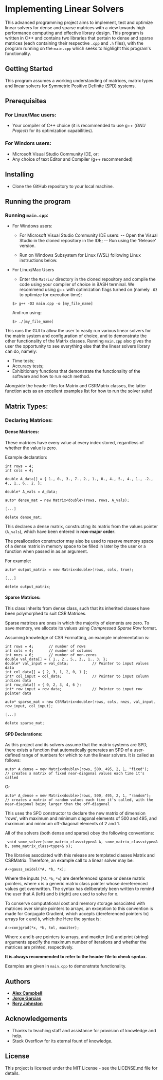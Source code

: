 # Implementing Linear Solvers

This advanced programming project aims to implement, test and optimize linear solvers for dense and sparse matrices with a view towards high performance computing and effective library design. This program is written in C++ and contains two libraries that pertain to dense and sparse matrices (each containing their respective `.cpp` and `.h` files), with the program running on the `main.cpp` which seeks to highlight this program's functionality.

## Getting Started

This program assumes a working understanding of matrices, matrix types and linear solvers for Symmetric Positive Definite (SPD) systems.

## Prerequisites

### For Linux/Mac users:
* Your compiler of C++ choice (it is recommended to use g++ (*GNU Project*) for its optimization capabilities).

### For Windors users:
* Microsoft Visual Studio Community IDE, or;
* Any choice of text Editor and Compiler (g++ recommended)

## Installing

* Clone the GitHub repository to your local machine.

## Running the program

### Running `main.cpp`:

* For Windows users:
	* For Microsoft Visual Studio Community IDE users:
		-- Open the Visual Studio in the cloned repository in the IDE;
		-- Run using the 'Release' version.

	* Run on Windows Subsystem for Linux (WSL) following Linux instructions below.

* For Linux/Mac Users
	* Enter the `Matrix/` directory in the cloned repository and compile the code using your compiler of choice in BASH terminal. We recommend using g++ with optimization flags turned on (namely `-O3` to optimize for execution time):

	```
	$> g++ -O3 main.cpp -o [my_file_name]
	```

	And run using:

	```
	$> ./[my_file_name]
	```

This runs the GUI to allow the user to easily run various linear solvers for the matrix system and configuration of choice, and to demonstrate the other functionality of the Matrix classes.
Running `main.cpp` also gives the user the opportunity to see everything else that the linear solvers library can do, namely:
* Time tests;
* Accuracy tests;
* Exhibitionary functions that demonstrate the functionality of the software and how to run each method.

Alongside the header files for Matrix and CSRMatrix classes, the latter function acts as an excellent examples list for how to run the solver suite!

## Matrix Types:

### Declaring Matrices:

#### Dense Matrices:
These matrices have every value at every index stored, regardless of whether the value is zero.

Example declaration:
```
int rows = 4;
int cols = 4;

double A_data[] = { 1., 0., 3., 7., 2., 1., 0., 4., 5., 4., 1., -2., 4., 1., 6., 2. };

double* A_vals = A_data;

auto* dense_mat = new Matrix<double>(rows, rows, A_vals);

[...]

delete dense_mat;
```

This declares a dense matrix, constructing its matrix from the values pointer (`A_vals`), which have been entered in **row-major order**.

The preallocation constructor may also be used to reserve memory space of a dense matrix in memory space to be filled in later by the user or a function when passed in as an argument.

For example:
```
auto* output_matrix = new Matrix<double>(rows, cols, true);

[...]

delete output_matrix;
```

#### Sparse Matrices:

This class inherits from dense class, such that its inherited classes have been polymorphed to suit CSR Matrices.

Sparse matrices are ones in which the majority of elements are zero. To save memory, we allocate its values using *Compressed Sparse Row* format.

Assuming knowledge of CSR Formatting, an example implementation is:

```
int rows = 4;		// number of rows
int cols = 4;		// number of columns
int nnzs = 6;		// number of non-zeros
double val_data[] = { 1., 2., 5., 3., 1., 3. };
double* val_input = val_data;			// Pointer to input values data
int col_data[] = { 2, 3, 1, 2, 0, 1 };
int* col_input = col_data;				// Pointer to input column indices data
int row_data[] = { 0, 2, 3, 4, 6 };
int* row_input = row_data;				// Pointer to input row pointer data

auto* sparse_mat = new CSRMatrix<double>(rows, cols, nnzs, val_input, row_input, col_input);

[...]

delete sparse_mat;
```

#### SPD Declarations:
As this project and its solvers assume that the matrix systems are SPD, there exists a function that automatically generates an SPD of a user-defined range of numbers for which to run the linear solvers. It is called as follows:

```
auto* A_dense = new Matrix<double>(rows, 500, 495, 2, 1, "fixed");		// creates a matrix of fixed near-diagonal values each time it's called
```
Or
```
auto* A_dense = new Matrix<double>(rows, 500, 495, 2, 1, "random");		// creates a matrix of random values each time it's called, with the near-diagonal being larger than the off-diagonal
```
This uses the SPD constructor to declare the new matrix of dimension 'rows', with maximum and minimum diagonal elements of 500 and 495, and maximum and minimum off-diagonal elements of 2 and 1.

All of the solvers (both dense and sparse) obey the following conventions:
```
 void some_solver(some_matrix_class<type>& A, some_matrix_class<type>& b, some_matrix_class<type>& x);

```

The libraries associated with this release are templated classes Matrix<T> and CSRMatrix<T>. Therefore, an example call to a linear solver may be:
```
A->gauss_seidel(*A, *b, *x);
```

Where the inputs (`*A`, `*b`, `*x`) are dereferenced sparse or dense matrix pointers, where x is a generic matrix class pointer whose dereferenced values get overwritten. The syntax has deliberately been written to remind the user that A (left) and b (right) are used to solve for x.

To conserve computational cost and memory storage associated with matrices over simple pointers to arrays, an exception to this convention is made for Conjugate Gradient, which accepts (dereferenced pointers to) arrays for `x` and `b`, which the  Here the syntax is:

```
A->conjgrad(*x, *b, tol, maxiter);
```

Where x and b are pointers to arrays, and maxiter (int) and print (string) arguments specify the maximum number of iterations and whether the matrices are printed, respectively.

**It is always recommended to refer to the header file to check syntax.**

Examples are given in `main.cpp` to demonstrate functionality.

## Authors

* **[Alex Campbell](https://github.com/acse-ac6915)**
* **[Jorge Garcias](https://github.com/acse-jg719)**
* **[Rory Johnston](https://github.com/TheGitPuller)**

## Acknowledgements

* Thanks to teaching staff and assistance for provision of knowledge and help.
* Stack Overflow for its eternal fount of knowledge.

## License

This project is licensed under the MIT License - see the LICENSE.md file for details.
